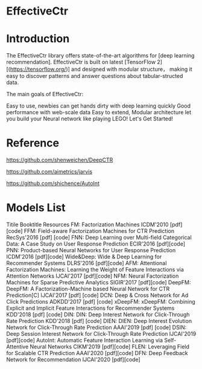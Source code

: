 # EffectiveCtr

# Introduction
The EffectiveCtr library offers state-of-the-art algorithms for [deep learning recommendation]. EffectiveCtr is built on latest [TensorFlow 2][(https://tensorflow.org/)] and designed with modular structure， making it easy to discover patterns and answer questions about tabular-structed data.

The main goals of EffectiveCtr:

Easy to use, newbies can get hands dirty with deep learning quickly
Good performance with web-scale data
Easy to extend, Modular architecture let you build your Neural network like playing LEGO!
Let's Get Started!


# Reference

https://github.com/shenweichen/DeepCTR

https://github.com/aimetrics/jarvis

https://github.com/shichence/AutoInt


# Models List

Titile	Booktitle	Resources
FM: Factorization Machines	ICDM'2010	[pdf] [code]
FFM: Field-aware Factorization Machines for CTR Prediction	RecSys'2016	[pdf] [code]
FNN: Deep Learning over Multi-field Categorical Data: A Case Study on User Response Prediction	ECIR'2016	[pdf][code]
PNN: Product-based Neural Networks for User Response Prediction	ICDM'2016	[pdf][code]
Wide&Deep: Wide & Deep Learning for Recommender Systems	DLRS'2016	[pdf][code]
AFM: Attentional Factorization Machines: Learning the Weight of Feature Interactions via Attention Networks	IJCAI'2017	[pdf][code]
NFM: Neural Factorization Machines for Sparse Predictive Analytics	SIGIR'2017	[pdf][code]
DeepFM: DeepFM: A Factorization-Machine based Neural Network for CTR Prediction[C]	IJCAI'2017	[pdf] [code]
DCN: Deep & Cross Network for Ad Click Predictions	ADKDD'2017	[pdf] [code]
xDeepFM: xDeepFM: Combining Explicit and Implicit Feature Interactions for Recommender Systems	KDD'2018	[pdf] [code]
DIN: DIN: Deep Interest Network for Click-Through Rate Prediction	KDD'2018	[pdf] [code]
DIEN: DIEN: Deep Interest Evolution Network for Click-Through Rate Prediction	AAAI'2019	[pdf] [code]
DSIN: Deep Session Interest Network for Click-Through Rate Prediction	IJCAI'2019	[pdf][code]
AutoInt: Automatic Feature Interaction Learning via Self-Attentive Neural Networks	CIKM'2019	[pdf][code]
FLEN: Leveraging Field for Scalable CTR Prediction	AAAI'2020	[pdf][code]
DFN: Deep Feedback Network for Recommendation	IJCAI'2020	[pdf][code]
